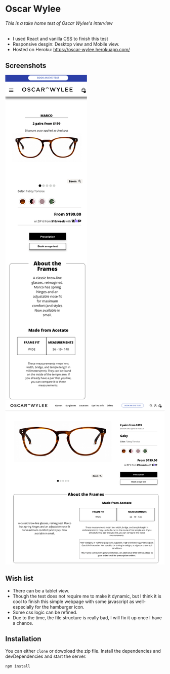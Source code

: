# Oscar Wylee

###### This is a take home test of Oscar Wylee's interview

- I used React and vanilla CSS to finish this test
- Responsive desgin: Desktop view and Mobile view.
- Hosted on Heroku: https://oscar-wylee.herokuapp.com/

## Screenshots

![image info](./src/assets/screenshot1.png)
![image info](./src/assets/screenshot2.png)

## Wish list

- There can be a tablet view.
- Though the test does not require me to make it dynamic, but I think it is cool to finish this simple webpage with some javascript as well-especially for the hamburger icon.
- Some css logic can be refined.
- Due to the time, the file structure is really bad, I will fix it up once I have a chance.

## Installation

You can either `clone` or dowoload the zip file.
Install the dependencies and devDependencies and start the server.

```sh
npm install
```
